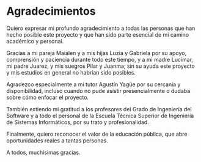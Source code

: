# Agradecimientos

Quiero expresar mi profundo agradecimiento a todas las personas que han hecho posible este proyecto y que han sido parte esencial de mi camino académico y personal.

Gracias a mi pareja Maialen y a mis hijas Luzia y Gabriela por su apoyo, comprensión y paciencia durante todo este tiempo, y a mi madre Lucimar, mi padre Juarez, y mis suegros Pilar y Juanma; sin su ayuda este proyecto y mis estudios en general no habrían sido posibles.

Agradezco especialmente a mi tutor Agustín Yagüe por su cercanía y disponibilidad, incluso cuando no pude asistir presencialmente o dudaba sobre cómo enfocar el proyecto.

También extiendo mi gratitud a los profesores del Grado de Ingeniería del Software y a todo el personal de la Escuela Técnica Superior de Ingeniería de Sistemas Informáticos, por su trato y profesionalidad.

Finalmente, quiero reconocer el valor de la educación pública, que abre oportunidades reales a tantas personas.

A todos, muchísimas gracias.